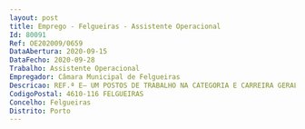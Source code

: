 ```yaml
--- 
layout: post
title: Emprego - Felgueiras - Assistente Operacional
Id: 80091
Ref: OE202009/0659
DataAbertura: 2020-09-15
DataFecho: 2020-09-28
Trabalho: Assistente Operacional
Empregador: Câmara Municipal de Felgueiras
Descricao: REF.ª E– UM POSTOS DE TRABALHO NA CATEGORIA E CARREIRA GERAL DE ASSISTENTE OPERACIONAL (ESPALHADOR BETUMINOSO) – SERVIÇOS DE MOBILIDADE Cobrir e reparar superfícies (estradas, pavimentos de pontes, pistas, etc.), espalhando asfalto líquido ou massas betuminosas, mediante pulverizador ou pá  Aquecer, em caldeiras apropriadas, bidões de betuminoso até à temperatura conveniente e executar uma primeira rega de colagem com o liquido obtido, utilizando pulverizador  Espalhar e alisar massas e betuminosas até aos pontos de referência, utilizando uma pá ou rodo  Aplicar nova rega de asfalto depois de efetuar a cilindragem  Espalhar pó de pedra sobre o revestimento ultimado.
CodigoPostal: 4610-116 FELGUEIRAS
Concelho: Felgueiras
Distrito: Porto
--- 
```

